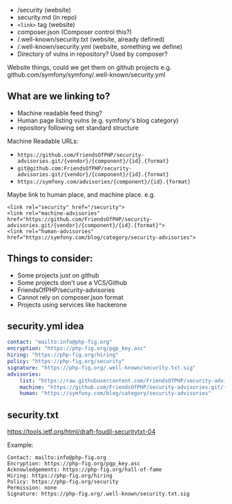 * /security (website)
* security.md (in repo)
* `<link>` tag (website)
* composer.json (Composer control this?)
* /.well-known/security.txt (website, already defined)
* /.well-known/security.yml (website, something we define)
* Directory of vulns in repository? Used by composer?

Website things, could we get them on github projects e.g. github.com/symfony/symfony/.well-known/security.yml

## What are we linking to?

* Machine readable feed thing?
* Human page listing vulns (e.g. symfony's blog category)
* repository following set standard structure

Machine Readable URLs:
* `https://github.com/FriendsOfPHP/security-advisories.git/{vendor}/{component}/{id}.{format}`
* `git@github.com:FriendsOfPHP/security-advisories.git/{vendor}/{component}/{id}.{format}`
* `https://symfony.com/advisories/{component}/{id}.{format}`

Maybe link to human place, and machine place.
e.g.
```
<link rel="security" href="/security">
<link rel="machine-advisories" href="https://github.com/FriendsOfPHP/security-advisories.git/{vendor}/{component}/{id}.{format}">
<link rel="human-advisories" href="https://symfony.com/blog/category/security-advisories">
```

## Things to consider:
* Some projects just on github
* Some projects don't use a VCS/Github
* FriendsOfPHP/security-advisories
* Cannot rely on composer.json format
* Projects using services like hackerone

## security.yml idea
```yaml
contact: "mailto:info@php-fig.org"
encryption: "https://php-fig.org/pgp_key.asc"
hiring: "https://php-fig.org/hiring"
policy: "https://php-fig.org/security"
signature: "https://php-fig.org/.well-known/security.txt.sig"
advisories:
    list: "https://raw.githubusercontent.com/FriendsOfPHP/security-advisories/master/drupal/list.txt"
    machine: "https://github.com/FriendsOfPHP/security-advisories.git/{vendor}/{component}/{id}.{format}"
    human: "https://symfony.com/blog/category/security-advisories"
```

## security.txt
https://tools.ietf.org/html/draft-foudil-securitytxt-04

Example:
```
Contact: mailto:info@php-fig.org
Encryption: https://php-fig.org/pgp_key.asc 
Acknowledgements: https://php-fig.org/hall-of-fame
Hiring: https://php-fig.org/hiring
Policy: https://php-fig.org/security
Permission: none
Signature: https://php-fig.org/.well-known/security.txt.sig
```

